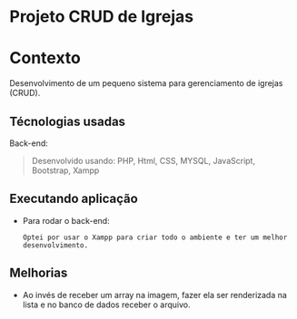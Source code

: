 # Projeto CRUD de Igrejas

# Contexto

Desenvolvimento de um pequeno sistema para gerenciamento de igrejas (CRUD).

## Técnologias usadas

Back-end:
> Desenvolvido usando: PHP, Html, CSS, MYSQL, JavaScript, Bootstrap, Xampp

## Executando aplicação

* Para rodar o back-end:

  ```
  Optei por usar o Xampp para criar todo o ambiente e ter um melhor desenvolvimento.
  ```
## Melhorias

- Ao invés de receber um array na imagem, fazer ela ser renderizada na lista e no banco de dados receber o arquivo. 
 
